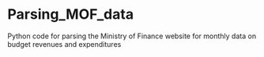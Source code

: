 # Parsing_MOF_data
Python code for parsing the Ministry of Finance website for monthly data on budget revenues and expenditures
